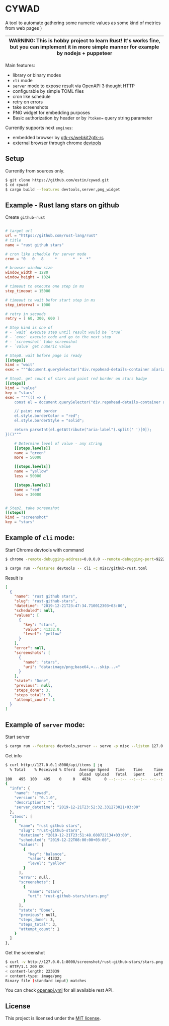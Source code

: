 # CYWAD

A tool to automate gathering some numeric values as some kind of metrics from web pages )

| WARNING: This is hobby project to learn Rust! It's works fine, but you can implement it in more simple manner for example by nodejs + puppeteer |
| --- |

Main features:
 - library or binary modes
 - `cli` mode
 - `server` mode to expose result via OpenAPI 3 thought HTTP
 - configurable by simple TOML files
 - cron like schedule
 - retry on errors
 - take screenshots
 - PNG widget for embedding purposes
 - Basic authorization by header or by `?token=` query string parameter

Currently supports next `engines`:

 - embedded browser by [gtk-rs/webkit2gtk-rs](https://github.com/gtk-rs/webkit2gtk-rs)
 - external browser through chrome [devtools](https://chromedevtools.github.io/devtools-protocol/)


## Setup

Currently from sources only.

```bash
$ git clone https://github.com/estin/cywad.git
$ cd cywad
$ cargo build --features devtools,server,png_widget
```


## Example - Rust lang stars on github

Create `github-rust`

```toml

# target url
url = "https://github.com/rust-lang/rust"
# title
name = "rust github stars"

# cron like schedule for server mode
cron = "0   0   8     *       *  *  *"

# browser window size
window_width = 1280
window_height = 1024

# timeout to execute one step in ms
step_timeout = 15000

# timeout to wait befor start step in ms
step_interval = 1000

# retry in seconds
retry = [ 60, 300, 600 ]

# Step kind is one of 
# - `wait` execute step until result would be `true`
# - `exec` execute code and go to the next step
# - `screenshot` take screenshot
# - `value` get numeric value

# Step0. wait before page is ready
[[steps]]
kind = "wait"
exec = """document.querySelector("div.repohead-details-container a[aria-label*='starred']") ? true : false"""

# Step1. get count of stars and paint red border on stars badge
[[steps]]
kind = "value"
key = "stars"
exec = """(() => {
    const el = document.querySelector("div.repohead-details-container a[aria-label*='starred']");

    // paint red border
    el.style.borderColor = "red";
    el.style.borderStyle = "solid"; 

    return parseInt(el.getAttribute("aria-label").split(' ')[0]);
})()"""

    # Determine level of value - any string
    [[steps.levels]]
    name = "green"
    more = 50000

    [[steps.levels]]
    name = "yellow"
    less = 50000

    [[steps.levels]]
    name = "red"
    less = 30000


# Step2. take screenshot
[[steps]]
kind = "screenshot"
key = "stars" 
```


## Example of `cli` mode:

Start Chrome devtools with command
```bash
$ chrome -remote-debugging-address=0.0.0.0 --remote-debugging-port=9222 --headless --disable-gpu --disable-software-rasterizer --disable-dev-shm-usage --no-sandbox --enable-logging --allow-running-insecure-content --ignore-certificate-errors
```

```bash
$ cargo run --features devtools -- cli -c misc/github-rust.toml
```

Result is
```json
[
  {
    "name": "rust github stars",
    "slug": "rust-github-stars",
    "datetime": "2019-12-21T23:47:34.710012303+03:00",
    "scheduled": null,
    "values": [
      {
        "key": "stars",
        "value": 41332.0,
        "level": "yellow"
      }
    ],
    "error": null,
    "screenshots": [
      {
        "name": "stars",
        "uri": "data:image/png;base64,<...skip...>"
      }
    ],
    "state": "Done",
    "previous": null,
    "steps_done": 3,
    "steps_total": 3,
    "attempt_count": 1
  }
]
```


## Example of `server` mode:


Start server
```bash
$ cargo run --features devtools,server -- serve -p misc --listen 127.0.0.1:8000
``` 

Get info
```bash
$ curl http://127.0.0.1:8000/api/items | jq
  % Total    % Received % Xferd  Average Speed   Time    Time     Time  Current
                                 Dload  Upload   Total   Spent    Left  Speed
100   495  100   495    0     0   483k      0 --:--:-- --:--:-- --:--:--  483k
{
  "info": {
    "name": "cywad",
    "version": "0.1.0",
    "description": "",
    "server_datetime": "2019-12-21T23:52:32.331273021+03:00"
  },
  "items": [
    {
      "name": "rust github stars",
      "slug": "rust-github-stars",
      "datetime": "2019-12-21T23:51:48.608722134+03:00",
      "scheduled": "2019-12-22T08:00:00+03:00",
      "values": [
        {
          "key": "balance",
          "value": 41332,
          "level": "yellow"
        }
      ],
      "error": null,
      "screenshots": [
        {
          "name": "stars",
          "uri": "rust-github-stars/stars.png"
        }
      ],
      "state": "Done",
      "previous": null,
      "steps_done": 3,
      "steps_total": 3,
      "attempt_count": 1
    }
  ]
},
```

Get the screenshot
```bash
$ curl -v http://127.0.0.1:8000/screenshot/rust-github-stars/stars.png 2>&1 | grep "<"
< HTTP/1.1 200 OK
< content-length: 223039
< content-type: image/png
Binary file (standard input) matches
```

You can check [openapi.yml](openapi.yml) for all available rest API.

## License

This project is licensed under the [MIT license](LICENSE).
